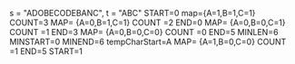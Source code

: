 s = "ADOBECODEBANC", t = "ABC"
START=0
map={A=1,B=1,C=1} COUNT=3
MAP= {A=0,B=1,C=1} COUNT =2 END=0
MAP= {A=0,B=0,C=1} COUNT =1 END=3
MAP= {A=0,B=0,C=0} COUNT =0 END=5
MINLEN=6 MINSTART=0 MINEND=6
tempCharStart=A
MAP= {A=1,B=0,C=0} COUNT =1 END=5 START=1
​
​
​